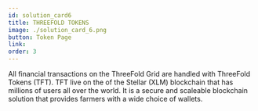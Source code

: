 ```yaml
---
id: solution_card6
title: THREEFOLD TOKENS
image: ./solution_card_6.png
button: Token Page
link:
order: 3
---
```


All financial transactions on the ThreeFold Grid are handled with ThreeFold Tokens (TFT). TFT live on the of the Stellar (XLM) blockchain that has millions of users all over the world. It is a secure and scaleable blockchain solution that provides farmers with a wide choice of wallets.
